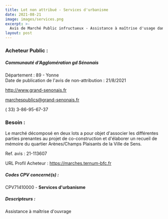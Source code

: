 ```yaml
---
title: Lot non attribué - Services d'urbanisme
date: 2021-08-21
image: images/services.png
excerpt: >-
  Avis de Marché Public infructueux - Assistance à maîtrise d'usage dans le cadre du Nouveau programme de renouvellement urbain du Grand sénonais sur le quartier Arènes / Champs-Plaisants
layout: post
---
```


### Acheteur Public :
##### Communauté d'Agglomération gd Sénonais
Département : 89 - Yonne<br/>
Date de publication de l'avis de non-attribution : 21/8/2021


http://www.grand-senonais.fr

marchespublics@grand-senonais.fr

( 33) 3-86-95-67-37
### Besoin :

Le marché décomposé en deux lots a pour objet d'associer les différentes parties prenantes au projet de co-construction et d'élaborer un recueil de mémoire du quartier Arènes/Champs Plaisants de la Ville de Sens.

Ref. avis : 21-113607

URL Profil Acheteur : https://marches.ternum-bfc.fr

##### Codes CPV concerné(s) :
CPV71410000 - **Services d'urbanisme** <br/>

##### Descripteurs :
Assistance à maîtrise d'ouvrage <br/>
